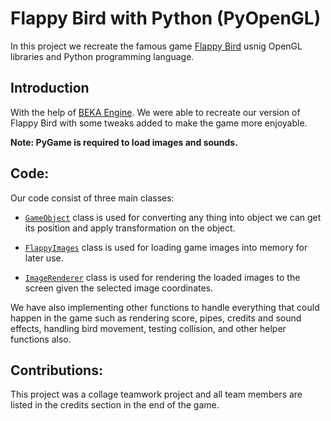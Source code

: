 # Flappy Bird with Python (PyOpenGL)


In this project we recreate the famous game [Flappy Bird](https://en.wikipedia.org/wiki/Flappy_Bird) usnig OpenGL libraries and Python programming language.

## Introduction

With the help of [BEKA Engine](https://github.com/MwEg777/BEKA-Engine). We were able to recreate our version of Flappy Bird with some tweaks added to make the game more enjoyable.

**Note: PyGame is required to load images and sounds.**

## Code:
Our code consist of three main classes:
  - [`GameObject`](https://github.com/MohamedAskar/Flappy-Bird/blob/1d7da5b5711e48549ee51b245efbff96bc965b1e/main.py#L11) class is used for converting any thing into object we can get its position and apply transformation on the object.

  - [`FlappyImages`](https://github.com/MohamedAskar/Flappy-Bird/blob/1d7da5b5711e48549ee51b245efbff96bc965b1e/main.py#L45) class is used for loading game images into memory for later use.
  
  - [`ImageRenderer`](https://github.com/MohamedAskar/Flappy-Bird/blob/1d7da5b5711e48549ee51b245efbff96bc965b1e/main.py#L73) class is used for rendering the loaded images to the screen given the selected image coordinates.
  
  
We have also implementing other functions to handle everything that could happen in the game such as rendering score, pipes, credits and sound effects, handling bird movement, testing collision, and other helper functions also.


## Contributions:
This project was a collage teamwork project and all team members are listed in the credits section in the end of the game.
